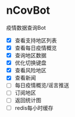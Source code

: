 # nCovBot
疫情数据查询Bot

- [x] 查看支持地区列表
- [x] 查看每日疫情概览
- [x] 查询地区数据
- [x] 优化切换键盘
- [x] 查看风险地区
- [x] 查看新闻
- [ ] 每日疫情概览/谣言推送
- [ ] 订阅地区
- [ ] 返回统计图
- [ ] redis每小时缓存
